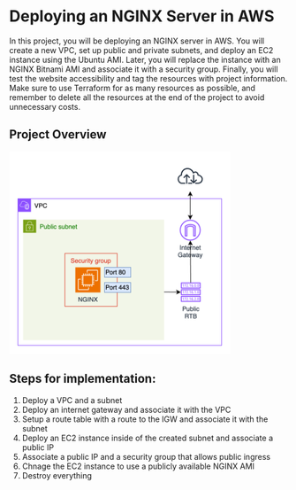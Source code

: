 # Deploying an NGINX Server in AWS

In this project, you will be deploying an NGINX server in AWS. You will create a new VPC, set up public and private subnets, and deploy an EC2 instance using the Ubuntu AMI. Later, you will replace the instance with an NGINX Bitnami AMI and associate it with a security group. Finally, you will test the website accessibility and tag the resources with project information. Make sure to use Terraform for as many resources as possible, and remember to delete all the resources at the end of the project to avoid unnecessary costs.

## Project Overview

<img src="assets\vpc-ec2-nginx.png" alt="deploy-vpc-ec2-instance" width="400"/>

## Steps for implementation:

1. Deploy a VPC and a subnet
2. Deploy an internet gateway and associate it with the VPC
3. Setup a route table with a route to the IGW and associate it with the subnet
4. Deploy an EC2 instance inside of the created subnet and associate a public IP
5. Associate a public IP and a security group that allows public ingress
6. Chnage the EC2 instance to use a publicly available NGINX AMI
7. Destroy everything
